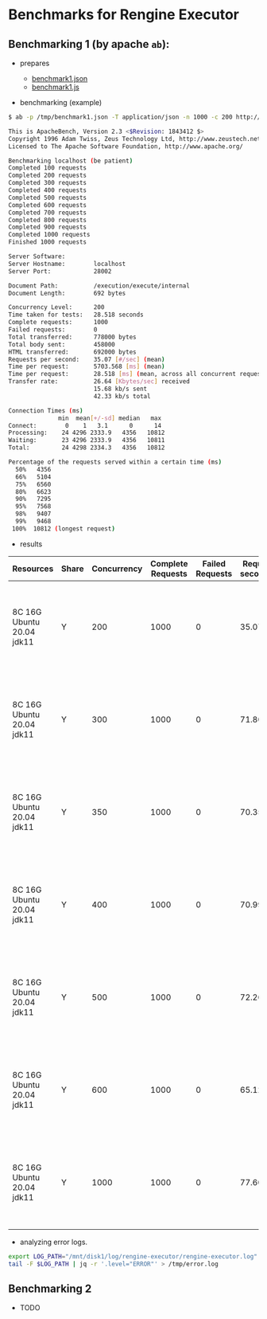 # Benchmarks for Rengine Executor 

## Benchmarking 1 (by apache `ab`):

- prepares

  - [benchmark1.json](../../tools/benchmark/benchmark1.json)
  - [benchmark1.js](../../tools/benchmark/benchmark1.js)

- benchmarking (example)

```bash
$ ab -p /tmp/benchmark1.json -T application/json -n 1000 -c 200 http://localhost:28002/execution/execute/internal

This is ApacheBench, Version 2.3 <$Revision: 1843412 $>
Copyright 1996 Adam Twiss, Zeus Technology Ltd, http://www.zeustech.net/
Licensed to The Apache Software Foundation, http://www.apache.org/

Benchmarking localhost (be patient)
Completed 100 requests
Completed 200 requests
Completed 300 requests
Completed 400 requests
Completed 500 requests
Completed 600 requests
Completed 700 requests
Completed 800 requests
Completed 900 requests
Completed 1000 requests
Finished 1000 requests

Server Software:        
Server Hostname:        localhost
Server Port:            28002

Document Path:          /execution/execute/internal
Document Length:        692 bytes

Concurrency Level:      200
Time taken for tests:   28.518 seconds
Complete requests:      1000
Failed requests:        0
Total transferred:      778000 bytes
Total body sent:        458000
HTML transferred:       692000 bytes
Requests per second:    35.07 [#/sec] (mean)
Time per request:       5703.568 [ms] (mean)
Time per request:       28.518 [ms] (mean, across all concurrent requests)
Transfer rate:          26.64 [Kbytes/sec] received
                        15.68 kb/s sent
                        42.33 kb/s total

Connection Times (ms)
              min  mean[+/-sd] median   max
Connect:        0    1   3.1      0      14
Processing:    24 4296 2333.9   4356   10812
Waiting:       23 4296 2333.9   4356   10811
Total:         24 4298 2334.3   4356   10812

Percentage of the requests served within a certain time (ms)
  50%   4356
  66%   5104
  75%   6560
  80%   6623
  90%   7295
  95%   7568
  98%   9407
  99%   9468
 100%  10812 (longest request)
```

- results

| Resources |  Share  |  Concurrency  | Complete Requests |  Failed Requests  |  Requests per second(mean) | Time per request(mean) | Total Costs | Executor Configuration (core) |
| --------- | ---------- | --------- | --------- | ---------- | ---------- | ---------- | ---------- | ---------- |
| 8C 16G Ubuntu 20.04 jdk11  |     Y     |      200    |   1000    |     0   |  35.07 |  5703.568ms | 28.518s |  quarkus.redis.timeout=8s</br>quarkus.redis.max-pool-size=512</br>quarkus.redis.max-pool-waiting=512</br>rengine.executor.engine.executor-thread-pools=20</br>rengine.executor.engine.executor-accept-queue=20 |
| 8C 16G Ubuntu 20.04 jdk11  |     Y     |      300    |   1000    |     0   |  71.80 |  4178.132ms | 13.927s |  quarkus.redis.timeout=8s</br>quarkus.redis.max-pool-size=512</br>quarkus.redis.max-pool-waiting=512</br>rengine.executor.engine.executor-thread-pools=20</br>rengine.executor.engine.executor-accept-queue=20 |
| 8C 16G Ubuntu 20.04 jdk11  |     Y     |      350    |   1000    |     0   |  70.35 |  4975.389ms | 14.215s |  quarkus.redis.timeout=8s</br>quarkus.redis.max-pool-size=512</br>quarkus.redis.max-pool-waiting=512</br>rengine.executor.engine.executor-thread-pools=20</br>rengine.executor.engine.executor-accept-queue=20 |
| 8C 16G Ubuntu 20.04 jdk11  |     Y     |      400    |   1000    |     0   |  70.99 |  5634.527ms | 14.086s |  quarkus.redis.timeout=8s</br>quarkus.redis.max-pool-size=512</br>quarkus.redis.max-pool-waiting=512</br>rengine.executor.engine.executor-thread-pools=20</br>rengine.executor.engine.executor-accept-queue=20 |
| 8C 16G Ubuntu 20.04 jdk11  |     Y     |      500    |   1000    |     0   |  72.26 |  6919.900ms | 13.840s |  quarkus.redis.timeout=8s</br>quarkus.redis.max-pool-size=512</br>quarkus.redis.max-pool-waiting=512</br>rengine.executor.engine.executor-thread-pools=20</br>rengine.executor.engine.executor-accept-queue=20 |
| 8C 16G Ubuntu 20.04 jdk11  |     Y     |      600    |   1000    |     0   |  65.12 |  9214.438ms | 15.357s |  quarkus.redis.timeout=8s</br>quarkus.redis.max-pool-size=512</br>quarkus.redis.max-pool-waiting=512</br>rengine.executor.engine.executor-thread-pools=20</br>rengine.executor.engine.executor-accept-queue=20 |
| 8C 16G Ubuntu 20.04 jdk11  |     Y     |      1000    |   1000   |     0   |  77.60 |  12887.029ms | 12.887s |  quarkus.redis.timeout=8s</br>quarkus.redis.max-pool-size=512</br>quarkus.redis.max-pool-waiting=512</br>rengine.executor.engine.executor-thread-pools=20</br>rengine.executor.engine.executor-accept-queue=20 |

- analyzing error logs.

```bash
export LOG_PATH="/mnt/disk1/log/rengine-executor/rengine-executor.log"
tail -F $LOG_PATH | jq -r '.level="ERROR"' > /tmp/error.log
```

## Benchmarking 2

- TODO
